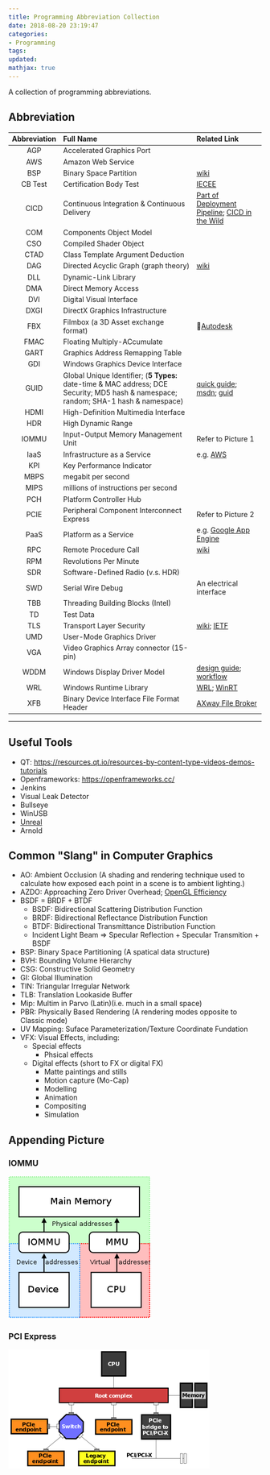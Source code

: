 ```yaml
---
title: Programming Abbreviation Collection
date: 2018-08-20 23:19:47
categories:
- Programming
tags:
updated:
mathjax: true
---
```


A collection of programming abbreviations.

<!-- more -->

## Abbreviation

| Abbreviation | Full Name | Related Link|
| :------: | :------ | :------ |
| AGP | Accelerated Graphics Port | |
| AWS | Amazon Web Service | |
| BSP | Binary Space Partition| [wiki](https://en.wikipedia.org/wiki/Binary_space_partitioning) |
| CB Test | Certification Body Test | [IECEE](https://www.iecee.org/certification/certificates/) |
| CICD | Continuous Integration & Continuous Delivery| [Part of Deployment Pipeline](https://en.wikipedia.org/wiki/Continuous_delivery); [CICD in the Wild](https://medium.com/@edzob/ci-and-cd-in-the-wild-b5ca8f71fa28) |
| COM | Components Object Model | |
| CSO | Compiled Shader Object | |
| CTAD | Class Template Argument Deduction | |
| DAG | Directed Acyclic Graph (graph theory) | [wiki](https://en.wikipedia.org/wiki/Directed_acyclic_graph) |
| DLL | Dynamic-Link Library | |
| DMA | Direct Memory Access | |
| DVI | Digital Visual Interface | |
| DXGI | DirectX Graphics Infrastructure | |
| FBX | Filmbox (a 3D Asset exchange format) | [Autodesk](https://www.autodesk.com/products/fbx/overview) |
| FMAC | Floating Multiply-ACcumulate | |
| GART | Graphics Address Remapping Table | |
| GDI | Windows Graphics Device Interface | |
| GUID | Global Unique Identifier; (**5 Types:** date-time & MAC address; DCE Security; MD5 hash & namespace; random; SHA-1 hash & namespace) | [quick guide](https://betterexplained.com/articles/the-quick-guide-to-guids/);  [msdn](https://msdn.microsoft.com/en-us/library/system.guid%28v=vs.110%29.aspx); [guid](http://guid.one/)|
| HDMI | High-Definition Multimedia Interface | |
| HDR | High Dynamic Range | |
| IOMMU | Input-Output Memory Management Unit | Refer to Picture 1 |
| IaaS | Infrastructure as a Service | e.g. [AWS](https://aws.amazon.com) |
| KPI | Key Performance Indicator | |
| MBPS | megabit per second | |
| MIPS | millions of instructions per second | |
| PCH | Platform Controller Hub | |
| PCIE | Peripheral Component Interconnect Express | Refer to Picture 2 |
| PaaS | Platform as a Service | e.g. [Google App Engine](https://cloud.google.com/appengine/) |
| RPC | Remote Procedure Call | [wiki](https://en.wikipedia.org/wiki/Remote_procedure_call) |
| RPM | Revolutions Per Minute | |
| SDR | Software-Defined Radio (v.s. HDR) | |
| SWD | Serial Wire Debug | An electrical interface | |
| TBB | Threading Building Blocks (Intel) | |
| TD | Test Data | |
| TLS | Transport Layer Security | [wiki](https://en.wikipedia.org/wiki/Transport_Layer_Security); [IETF](https://tools.ietf.org/html/rfc8446) |
| UMD | User-Mode Graphics Driver | |
| VGA | Video Graphics Array connector (15-pin) | |
| WDDM | Windows Display Driver Model | [design guide](https://docs.microsoft.com/en-us/windows-hardware/drivers/display/windows-vista-display-driver-model-design-guide); [workflow](https://docs.microsoft.com/en-us/windows-hardware/drivers/display/windows-vista-and-later-display-driver-model-operation-flow) |
| WRL | Windows Runtime Library | [WRL](https://docs.microsoft.com/en-us/cpp/windows/windows-runtime-cpp-template-library-wrl); [WinRT](https://docs.microsoft.com/en-us/windows/uwp/cpp-and-winrt-apis/index)|
| XFB | Binary Device Interface File Format Header | [AXway File Broker](https://docs.axway.com/bundle/SecureTransport_536_AdministratorGuide_allOS_en_HTML5/page/Content/AdministratorsGuide/setup/c_st_aboutXFB_TO.htm) |
* * *

## Useful Tools

- QT: https://resources.qt.io/resources-by-content-type-videos-demos-tutorials
- Openframeworks: https://openframeworks.cc/
- Jenkins
- Visual Leak Detector
- Bullseye
- WinUSB
- [Unreal](https://www.unrealengine.com/en-US/ue4-on-github)
- Arnold

## Common "Slang" in Computer Graphics

- AO: Ambient Occlusion (A shading and rendering technique used to calculate how exposed each point in a scene is to ambient lighting.)
- AZDO: Approaching Zero Driver Overhead; [OpenGL Efficiency](https://www.khronos.org/assets/uploads/developers/library/2014-gdc/Khronos-OpenGL-Efficiency-GDC-Mar14.pdf)
- BSDF = BRDF + BTDF
  - BSDF: Bidirectional Scattering Distribution Function
  - BRDF: Bidirectional Reflectance Distribution Function
  - BTDF: Bidirectional Transmittance Distribution Function
  - Incident Light Beam => Specular Reflection + Specular Transmition + BSDF
- BSP: Binary Space Partitioning (A spatical data structure)
- BVH: Bounding Volume Hierarchy
- CSG: Constructive Solid Geometry
- GI: Global Illumination
- TIN: Triangular Irregular Network
- TLB: Translation Lookaside Buffer
- Mip: Multim in Parvo (Latin)(i.e. much in a small space)
- PBR: Physically Based Rendering (A rendering modes opposite to Classic mode)
- UV Mapping: Suface Parameterization/Texture Coordinate Fundation
- VFX: Visual Effects, including:
  - Special effects
    - Phsical effects
  - Digital effects (short to FX or digital FX)
    - Matte paintings and stills
    - Motion capture (Mo-Cap)
    - Modelling
    - Animation
    - Compositing
    - Simulation

## Appending Picture

### IOMMU

![IOMMU](/contents/images/Programming-Abbreviation-Collection/MMU_and_IOMMU.png)

### PCI Express

![PCI Express](/contents/images/Programming-Abbreviation-Collection/PCI_Express.png)